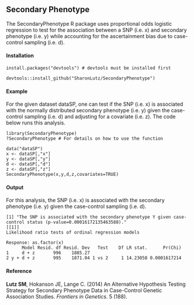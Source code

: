 ## Secondary Phenotype
The SecondaryPhenotype R package uses proportional odds logistic regression to test for the association between a SNP (i.e. x) and secondary phenotype (i.e. y) while accounting for the ascertainment bias due to case-control sampling (i.e. d).
#### Installation
```
install.packages("devtools") # devtools must be installed first

devtools::install_github("SharonLutz/SecondaryPhenotype")
```
#### Example
For the given dataset dataSP, one can test if the SNP (i.e. x) is associated with the normally distributed secondary phenotype (i.e. y) given the case-control sampling (i.e. d)  and adjusting for a covariate (i.e. z). The code below runs this analysis.
```
library(SecondaryPhenotype)
?SecondaryPhenotype # For details on how to use the function

data("dataSP")
x <- dataSP[,"x"]
y <- dataSP[,"y"]
d <- dataSP[,"d"]
z <- dataSP[,"z"]
SecondaryPhenotype(x,y,d,z,covariates=TRUE)
```

#### Output
For this analysis, the SNP (i.e. x) is associated with the secondary phenotype (i.e. y) given the case-control sampling (i.e. d).

```
[1] "The SNP is associated with the secondary phenotype Y given case-control status (p-value=0.00016172135463588)."
[[1]]
Likelihood ratio tests of ordinal regression models

Response: as.factor(x)
      Model Resid. df Resid. Dev   Test    Df LR stat.      Pr(Chi)
1     d + z       996    1885.27                                   
2 y + d + z       995    1871.04 1 vs 2     1 14.23058 0.0001617214
```

#### Reference
**Lutz SM**, Hokanson JE, Lange C. (2014) An Alternative Hypothesis Testing Strategy for Secondary Phenotype Data in Case-Control Genetic Association Studies. *Frontiers in Genetics*. 5 (188).


